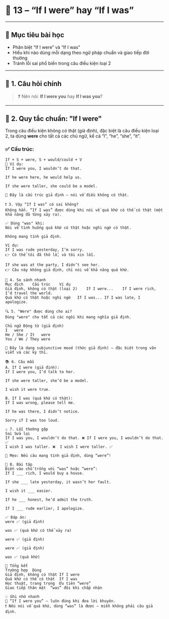 # 📘 13 – “If I were” hay “If I was”

---

## 🎯 Mục tiêu bài học

- Phân biệt “If I were” và “If I was”
- Hiểu khi nào dùng mỗi dạng theo ngữ pháp chuẩn và giao tiếp đời thường
- Tránh lỗi sai phổ biến trong câu điều kiện loại 2

---

## 📌 1. Câu hỏi chính

> ❓ Nên nói: **If I were you** hay **If I was you**?

---

## 📖 2. Quy tắc chuẩn: "If I were"

Trong câu điều kiện không có thật (giả định), đặc biệt là câu điều kiện loại 2, ta dùng **were** cho tất cả các chủ ngữ, kể cả “I”, “he”, “she”, “it”.

### ✅ Cấu trúc:
```text
If + S + were, S + would/could + V
🔹 Ví dụ:
If I were you, I wouldn’t do that.

If he were here, he would help us.

If she were taller, she could be a model.

📌 Đây là cấu trúc giả định – nói về điều không có thật.

❗ 3. Vậy “If I was” có sai không?
Không hẳn. “If I was” được dùng khi nói về quá khứ có thể có thật (một khả năng đã từng xảy ra).

✅ Dùng "was" khi:
Nói về tình huống quá khứ có thật hoặc nghi ngờ có thật.

Không mang tính giả định.

Ví dụ:
If I was rude yesterday, I’m sorry.
👉 Có thể tôi đã thô lỗ, và tôi xin lỗi.

If she was at the party, I didn’t see her.
👉 Câu này không giả định, chỉ nói về khả năng quá khứ.

🧠 4. So sánh nhanh
Mục đích	Cấu trúc	Ví dụ
Giả định, không có thật (loại 2)	If I were...	If I were rich, I’d travel the world.
Quá khứ có thật hoặc nghi ngờ	If I was...	If I was late, I apologize.

🔍 5. "Were" được dùng cho ai?
Dùng "were" cho tất cả các ngôi khi mang nghĩa giả định.

Chủ ngữ	Động từ (giả định)
I	were
He / She / It	were
You / We / They	were

📌 Đây là dạng subjunctive mood (thức giả định) – đặc biệt trong văn viết và các kỳ thi.

📚 6. Câu mẫu
A. If I were (giả định):
If I were you, I’d talk to her.

If she were taller, she’d be a model.

I wish it were true.

B. If I was (quá khứ có thật):
If I was wrong, please tell me.

If he was there, I didn’t notice.

Sorry if I was too loud.

⚠️ 7. Lỗi thường gặp
Sai	Sửa lại
If I was you, I wouldn’t do that. ❌	If I were you, I wouldn’t do that. ✅
I wish I was taller. ❌	I wish I were taller. ✅

📌 Mẹo: Nếu câu mang tính giả định, dùng “were”!

🧪 8. Bài tập
Điền vào chỗ trống với “was” hoặc “were”:
If I ___ rich, I would buy a house.

If she ___ late yesterday, it wasn’t her fault.

I wish it ___ easier.

If he ___ honest, he’d admit the truth.

If I ___ rude earlier, I apologize.

✅ Đáp án:
were ✅ (giả định)

was ✅ (quá khứ có thể xảy ra)

were ✅ (giả định)

were ✅ (giả định)

was ✅ (quá khứ)

📝 Tổng kết
Trường hợp	Dùng
Giả định, không có thật	If I were
Quá khứ có thể có thật	If I was
Học thuật, trang trọng	Ưu tiên “were”
Giao tiếp thân mật	“was” đôi khi chấp nhận

💡 Ghi nhớ nhanh
💬 “If I were you” – luôn đúng khi đưa lời khuyên.
❗ Nếu nói về quá khứ, dùng “was” là được – miễn không phải câu giả định.


